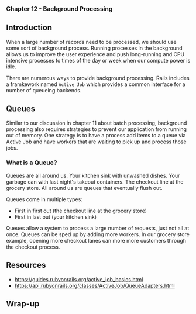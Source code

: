 ### Chapter 12 - Background Processing

## Introduction

When a large number of records need to be processed, we should use some sort of background process. Running processes in the background allows us to improve the user experience and push long-running and CPU intensive processes to times of the day or week when our compute power is idle.

There are numerous ways to provide background processing. Rails includes a framkework named `Active Job` which provides a common interface for a number of queueing backends.

## Queues

Similar to our discussion in chapter 11 about batch processing, background processing also requires strategies to prevent our application from running out of memory. One strategy is to have a process add items to a queue via Active Job and have workers that are waiting to pick up and process those jobs.

### What is a Queue?

Queues are all around us. Your kitchen sink with unwashed dishes. Your garbage can with last night's takeout containers. The checkout line at the grocery store. All around us are queues that eventually flush out.

Queues come in multiple types:

* First in first out (the checkout line at the grocery store)
* First in last out (your kitchen sink)

Queues allow a system to process a large number of requests, just not all at once. Queues can be sped up by adding more workers. In our grocery store example, opening more checkout lanes can more more customers through the checkout process.

## Resources

* https://guides.rubyonrails.org/active_job_basics.html
* https://api.rubyonrails.org/classes/ActiveJob/QueueAdapters.html

## Wrap-up

